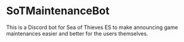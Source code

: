 # SoTMaintenanceBot
This is a Discord bot for Sea of Thieves ES to make announcing game maintenances easier and better for the users themselves.


